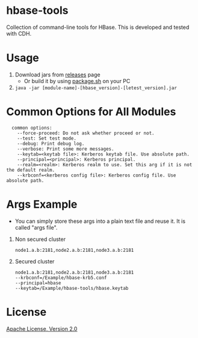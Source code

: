 hbase-tools
===

Collection of command-line tools for HBase. This is developed and tested with CDH.

Usage
===
1. Download jars from [releases](../../../releases) page
    - Or build it by using [package.sh](../package.sh) on your PC
1. `java -jar [module-name]-[hbase_version]-[letest_version].jar`

Common Options for All Modules
===
```
  common options:
    --force-proceed: Do not ask whether proceed or not.
    --test: Set test mode.
    --debug: Print debug log.
    --verbose: Print some more messages.
    --keytab=<keytab file>: Kerberos keytab file. Use absolute path.
    --principal=<principal>: Kerberos principal.
    --realm=<realm>: Kerberos realm to use. Set this arg if it is not the default realm.
    --krbconf=<kerberos config file>: Kerberos config file. Use absolute path.
```

Args Example
===
* You can simply store these args into a plain text file and reuse it. It is called "args file".

1. Non secured cluster
    
    ```
    node1.a.b:2181,node2.a.b:2181,node3.a.b:2181
    ```
1. Secured cluster
    
    ```
    node1.a.b:2181,node2.a.b:2181,node3.a.b:2181
    --krbconf=/Example/hbase-krb5.conf
    --principal=hbase
    --keytab=/Example/hbase-tools/hbase.keytab
    ```
    
License
===
[Apache License, Version 2.0](../LICENSE.txt)
